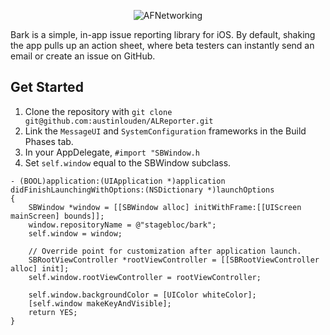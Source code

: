 <p align="center" >
  <img src="http://i.imgur.com/fkR8t4g.png" alt="AFNetworking" title="AFNetworking">
</p>

Bark is a simple, in-app issue reporting library for iOS. By default, shaking the app pulls up an action sheet, where beta testers can instantly send an email or create an issue on GitHub.

## Get Started ##

1. Clone the repository with `git clone git@github.com:austinlouden/ALReporter.git`
2. Link the `MessageUI` and `SystemConfiguration` frameworks in the Build Phases tab.
3. In your AppDelegate, `#import "SBWindow.h`
4. Set `self.window` equal to the SBWindow subclass.


```objc
- (BOOL)application:(UIApplication *)application didFinishLaunchingWithOptions:(NSDictionary *)launchOptions
{
    SBWindow *window = [[SBWindow alloc] initWithFrame:[[UIScreen mainScreen] bounds]];
    window.repositoryName = @"stagebloc/bark";
    self.window = window;
    
    // Override point for customization after application launch.
    SBRootViewController *rootViewController = [[SBRootViewController alloc] init];
    self.window.rootViewController = rootViewController;
    
    self.window.backgroundColor = [UIColor whiteColor];
    [self.window makeKeyAndVisible];
    return YES;
}
```
